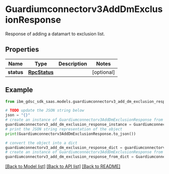 # Guardiumconnectorv3AddDmExclusionResponse

Response of adding a datamart to exclusion list.

## Properties

Name | Type | Description | Notes
------------ | ------------- | ------------- | -------------
**status** | [**RpcStatus**](RpcStatus.md) |  | [optional] 

## Example

```python
from ibm_gdsc_sdk_saas.models.guardiumconnectorv3_add_dm_exclusion_response import Guardiumconnectorv3AddDmExclusionResponse

# TODO update the JSON string below
json = "{}"
# create an instance of Guardiumconnectorv3AddDmExclusionResponse from a JSON string
guardiumconnectorv3_add_dm_exclusion_response_instance = Guardiumconnectorv3AddDmExclusionResponse.from_json(json)
# print the JSON string representation of the object
print(Guardiumconnectorv3AddDmExclusionResponse.to_json())

# convert the object into a dict
guardiumconnectorv3_add_dm_exclusion_response_dict = guardiumconnectorv3_add_dm_exclusion_response_instance.to_dict()
# create an instance of Guardiumconnectorv3AddDmExclusionResponse from a dict
guardiumconnectorv3_add_dm_exclusion_response_from_dict = Guardiumconnectorv3AddDmExclusionResponse.from_dict(guardiumconnectorv3_add_dm_exclusion_response_dict)
```
[[Back to Model list]](../README.md#documentation-for-models) [[Back to API list]](../README.md#documentation-for-api-endpoints) [[Back to README]](../README.md)


